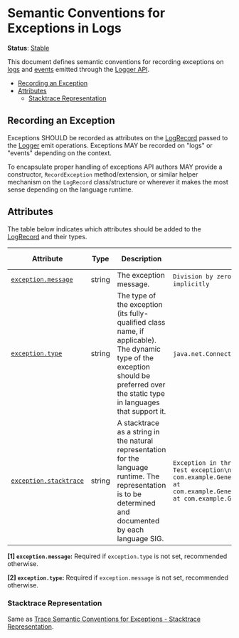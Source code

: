 <!--- Hugo front matter used to generate the website version of this page:
linkTitle: Logs
--->

# Semantic Conventions for Exceptions in Logs

**Status**: [Stable][DocumentStatus]

This document defines semantic conventions for recording exceptions on
[logs](https://github.com/open-telemetry/opentelemetry-specification/tree/v1.37.0/specification/logs/bridge-api.md#emit-a-logrecord) and [events](https://github.com/open-telemetry/opentelemetry-specification/tree/v1.37.0/specification/logs/event-api.md#emit-event)
emitted through the [Logger API](https://github.com/open-telemetry/opentelemetry-specification/tree/v1.37.0/specification/logs/bridge-api.md#logger).

<!-- toc -->

- [Recording an Exception](#recording-an-exception)
- [Attributes](#attributes)
  * [Stacktrace Representation](#stacktrace-representation)

<!-- tocstop -->

## Recording an Exception

Exceptions SHOULD be recorded as attributes on the
[LogRecord](https://github.com/open-telemetry/opentelemetry-specification/tree/v1.37.0/specification/logs/data-model.md#log-and-event-record-definition) passed to the [Logger](https://github.com/open-telemetry/opentelemetry-specification/tree/v1.37.0/specification/logs/bridge-api.md#logger) emit
operations. Exceptions MAY be recorded on "logs" or "events" depending on the
context.

To encapsulate proper handling of exceptions API authors MAY provide a
constructor, `RecordException` method/extension, or similar helper mechanism on
the `LogRecord` class/structure or wherever it makes the most sense depending on
the language runtime.

## Attributes

The table below indicates which attributes should be added to the
[LogRecord](https://github.com/open-telemetry/opentelemetry-specification/tree/v1.37.0/specification/logs/data-model.md#log-and-event-record-definition) and their types.

<!-- semconv log-exception -->
<!-- NOTE: THIS TEXT IS AUTOGENERATED. DO NOT EDIT BY HAND. -->
<!-- see templates/registry/markdown/snippet.md.j2 -->
<!-- prettier-ignore-start -->
<!-- markdownlint-capture -->
<!-- markdownlint-disable -->

| Attribute  | Type | Description  | Examples  | [Requirement Level](https://opentelemetry.io/docs/specs/semconv/general/attribute-requirement-level/) | Stability |
|---|---|---|---|---|---|
| [`exception.message`](/docs/attributes-registry/exception.md) | string | The exception message. | `Division by zero`; `Can't convert 'int' object to str implicitly` | `Conditionally Required` [1] | ![Stable](https://img.shields.io/badge/-stable-lightgreen) |
| [`exception.type`](/docs/attributes-registry/exception.md) | string | The type of the exception (its fully-qualified class name, if applicable). The dynamic type of the exception should be preferred over the static type in languages that support it. | `java.net.ConnectException`; `OSError` | `Conditionally Required` [2] | ![Stable](https://img.shields.io/badge/-stable-lightgreen) |
| [`exception.stacktrace`](/docs/attributes-registry/exception.md) | string | A stacktrace as a string in the natural representation for the language runtime. The representation is to be determined and documented by each language SIG. | `Exception in thread "main" java.lang.RuntimeException: Test exception\n at com.example.GenerateTrace.methodB(GenerateTrace.java:13)\n at com.example.GenerateTrace.methodA(GenerateTrace.java:9)\n at com.example.GenerateTrace.main(GenerateTrace.java:5)` | `Recommended` | ![Stable](https://img.shields.io/badge/-stable-lightgreen) |

**[1] `exception.message`:** Required if `exception.type` is not set, recommended otherwise.

**[2] `exception.type`:** Required if `exception.message` is not set, recommended otherwise.

<!-- markdownlint-restore -->
<!-- prettier-ignore-end -->
<!-- END AUTOGENERATED TEXT -->
<!-- endsemconv -->

### Stacktrace Representation

Same as [Trace Semantic Conventions for Exceptions - Stacktrace
Representation](exceptions-spans.md#stacktrace-representation).

[DocumentStatus]: https://opentelemetry.io/docs/specs/otel/document-status
